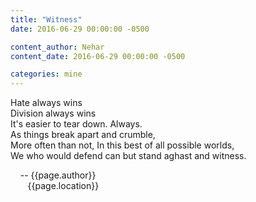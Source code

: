```yaml
---
title: "Witness"
date: 2016-06-29 00:00:00 -0500

content_author: Nehar
content_date: 2016-06-29 00:00:00 -0500

categories: mine
---
```


Hate always wins <br>
Division always wins <br>
It's easier to tear down. Always. <br> 
As things break apart and crumble, <br>
More often than not, In this best of all possible worlds, <br>
We who would defend can but stand aghast and witness.

&nbsp;&nbsp;&nbsp;&nbsp;-- {{page.author}} <br>
&nbsp;&nbsp;&nbsp;&nbsp;&nbsp;&nbsp;&nbsp;{{page.location}}
